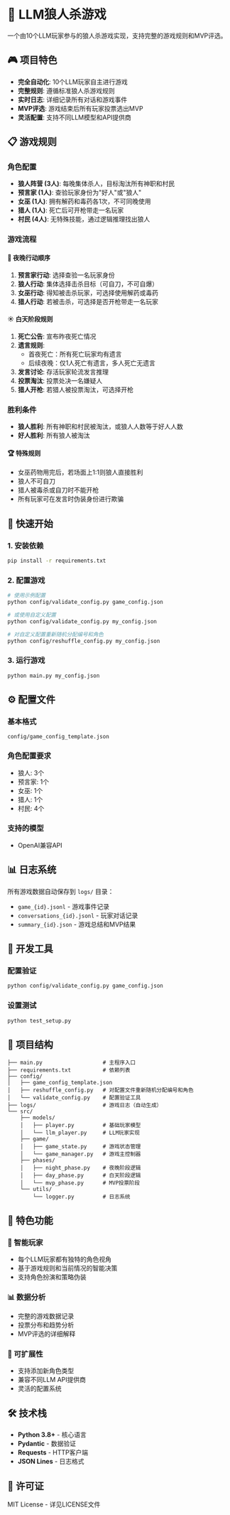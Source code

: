 # 🐺 LLM狼人杀游戏

一个由10个LLM玩家参与的狼人杀游戏实现，支持完整的游戏规则和MVP评选。

## 🎮 项目特色

- **完全自动化**: 10个LLM玩家自主进行游戏
- **完整规则**: 遵循标准狼人杀游戏规则
- **实时日志**: 详细记录所有对话和游戏事件
- **MVP评选**: 游戏结束后所有玩家投票选出MVP
- **灵活配置**: 支持不同LLM模型和API提供商

## 📋 游戏规则

### 角色配置
- **狼人阵营 (3人)**: 每晚集体杀人，目标淘汰所有神职和村民
- **预言家 (1人)**: 查验玩家身份为"好人"或"狼人"  
- **女巫 (1人)**: 拥有解药和毒药各1次，不可同晚使用
- **猎人 (1人)**: 死亡后可开枪带走一名玩家
- **村民 (4人)**: 无特殊技能，通过逻辑推理找出狼人

### 游戏流程

#### 🌙 夜晚行动顺序
1. **预言家行动**: 选择查验一名玩家身份
2. **狼人行动**: 集体选择击杀目标（可自刀，不可自爆）
3. **女巫行动**: 得知被击杀玩家，可选择使用解药或毒药
4. **猎人行动**: 若被击杀，可选择是否开枪带走一名玩家

#### ☀️ 白天阶段规则
1. **死亡公告**: 宣布昨夜死亡情况
2. **遗言规则**: 
   - 首夜死亡：所有死亡玩家均有遗言
   - 后续夜晚：仅1人死亡有遗言，多人死亡无遗言
3. **发言讨论**: 存活玩家轮流发言推理
4. **投票淘汰**: 投票处决一名嫌疑人
5. **猎人开枪**: 若猎人被投票淘汰，可选择开枪

### 胜利条件
- **狼人胜利**: 所有神职和村民被淘汰，或狼人人数等于好人人数
- **好人胜利**: 所有狼人被淘汰

#### 🏆 特殊规则
- 女巫药物用完后，若场面上1:1则狼人直接胜利
- 狼人不可自刀
- 猎人被毒杀或自刀时不能开枪
- 所有玩家可在发言时伪装身份进行欺骗

## 🚀 快速开始

### 1. 安装依赖
```bash
pip install -r requirements.txt
```

### 2. 配置游戏
```bash
# 使用示例配置
python config/validate_config.py game_config.json

# 或使用自定义配置
python config/validate_config.py my_config.json

# 对自定义配置重新随机分配编号和角色
python config/reshuffle_config.py my_config.json
```

### 3. 运行游戏
```bash
python main.py my_config.json
```

## ⚙️ 配置文件

### 基本格式
```
config/game_config_template.json
```

### 角色配置要求
- 狼人: 3个
- 预言家: 1个 
- 女巫: 1个
- 猎人: 1个
- 村民: 4个

### 支持的模型
- OpenAI兼容API

## 📊 日志系统

所有游戏数据自动保存到 `logs/` 目录：

- `game_{id}.jsonl` - 游戏事件记录
- `conversations_{id}.jsonl` - 玩家对话记录 
- `summary_{id}.json` - 游戏总结和MVP结果

## 🔧 开发工具

### 配置验证
```bash
python config/validate_config.py game_config.json
```

### 设置测试
```bash
python test_setup.py
```

## 📁 项目结构

```
├── main.py                   # 主程序入口
├── requirements.txt          # 依赖列表
├── config/
│   ├── game_config_template.json
│   ├── reshuffle_config.py   # 对配置文件重新随机分配编号和角色
│   └── validate_config.py    # 配置验证工具
├── logs/                     # 游戏日志（自动生成）
└── src/
    ├── models/
    │   ├── player.py         # 基础玩家模型
    │   └── llm_player.py     # LLM玩家实现
    ├── game/
    │   ├── game_state.py     # 游戏状态管理
    │   └── game_manager.py   # 游戏主控制器
    ├── phases/
    │   ├── night_phase.py    # 夜晚阶段逻辑
    │   ├── day_phase.py      # 白天阶段逻辑
    │   └── mvp_phase.py      # MVP投票阶段
    └── utils/
        └── logger.py         # 日志系统
```

## 🎯 特色功能

### 🤖 智能玩家
- 每个LLM玩家都有独特的角色视角
- 基于游戏规则和当前情况的智能决策
- 支持角色扮演和策略伪装

### 📊 数据分析
- 完整的游戏数据记录
- 投票分布和趋势分析
- MVP评选的详细解释

### 🔄 可扩展性
- 支持添加新角色类型
- 兼容不同LLM API提供商
- 灵活的配置系统

## 🛠️ 技术栈

- **Python 3.8+** - 核心语言
- **Pydantic** - 数据验证
- **Requests** - HTTP客户端
- **JSON Lines** - 日志格式

## 📄 许可证

MIT License - 详见LICENSE文件
